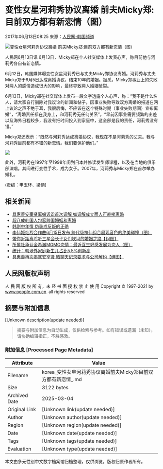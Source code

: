 # 变性女星河莉秀协议离婚 前夫Micky郑:目前双方都有新恋情（图）

2017年06月13日08:25  来源：[人民网-韩国频道](http://korea.people.com.cn/)

![变性女星河莉秀协议离婚 前夫Micky郑:目前双方都有新恋情（图）](/NMediaFile/2017/0613/MAIN201706130825000442376479847.jpg)

人民网6月13日讯 6月13日，Micky郑在个人社交媒体上发表心声，称目前他与河莉秀各自有新恋情。

6月12日，韩国媒体曝变性女星河莉秀已与丈夫Micky郑协议离婚。河莉秀与丈夫Micky郑于6月5日达成离婚协议，结束10年的婚姻。据悉，Micky郑事业上的失败对两人的感情造成很大的影响，最终导致两人婚姻破裂。

6月13日，Micky郑在社交媒体上发布一段文字透露个人心声，称：“我不是什么名人，请大家自行删除对我议论的新闻和帖子，因事业失败导致双方离婚的报道在网上议论之声不绝于耳，我很后悔，不应该在这个特殊时期（事业失败期间）宣布离婚”，“离婚责任都在我身上，和河莉秀无任何关系”，“早前因事业需要频繁的出差以及海外日程较多，我没有把时间投入到家庭中，这全部是我的责任，河莉秀没有错。”

Micky郑还表示：“既然与河莉秀达成离婚协议，我现在不是河莉秀的丈夫。我与河莉秀目前都有不错的新恋情。我们要保护他们。”

![](/NMediaFile/2017/0613/MAIN201706130847000302974441531.jpg)

此外，河莉秀在1997年至1998年间到日本并修读发型师课程，以及在当地的俱乐部演唱。其间进行变性手术，成为女子。2007年，河莉秀与Micky郑在首尔举办婚礼。

(责编：申玉环、梁倩)

## 相关新闻

- [具惠善安宰贤离婚诉讼首次调解 如调解成立两人可直接离婚](http://korea.people.com.cn/n1/2020/0715/c407920-31784994.html)
- [超八成韩国人包容跨国婚姻和离婚](http://korea.people.com.cn/n1/2020/0706/c407864-31772737.html)
- [韩剧中年情 伪装成反叛的正确](http://korea.people.com.cn/n1/2020/0608/c407921-31738701.html)
- [李仙姬灿烈合作曲6月15日发布 跨代级神仙组合展现音色的绝美碰撞（图）](http://korea.people.com.cn/n1/2020/0603/c407920-31734165.html)
- [带你近距离聆听三星会长子女们坎坷的婚姻之路【组图】](http://korea.people.com.cn/n1/2020/0214/c407864-31587516.html)
- [所属社承认金希澈MOMO恋情：最近互生好感发展为恋人（图）](http://korea.people.com.cn/n1/2020/0102/c407920-31531952.html)
- [统计：韩涉外家庭新生儿占比5.5%创新高](http://korea.people.com.cn/n1/2019/1107/c407864-31442350.html)
- [具惠善再次揭底安宰贤 晒聊天记录要求与公司解约【组图】](http://korea.people.com.cn/n1/2019/1008/c407920-31387543.html)

## 人民网版权声明

人 民 网 版 权 所 有，未 经 书 面 授 权 禁 止 使 用 Copyright © 1997-2021 by www.people.com.cn. all rights reserved
<!-- tcd_original_link http://korea.people.com.cn/n1/2017/0613/c407920-29335360.html -->


## 摘要与附加信息

<!-- tcd_abstract -->
[Unknown description(update needed)]
<!-- tcd_abstract_end -->

> 摘要与附加信息为自动生成，仅供检索与参考。如有错误或遗漏（未知），请协助编辑指正，不胜感激。

### 附加信息 [Processed Page Metadata]

| Attribute       | Value                                  |
|-----------------|----------------------------------------|
| Filename        | korea_变性女星河莉秀协议离婚前夫Micky郑目前双方都有新恋情_.md                             |
| Size            | 3122 bytes                           |
| Archived Date   | 2025-03-04                             |
| Original Link   | [Unknown link(update needed)]                       |
| Author          | [Unknown author(update needed)]                               |
| Region          | [Unknown region(update needed)]                               |
| Date            | [Unknown date(update needed)]                                 |
| Tags            | [Unknown tags(update needed)]                                 |
| Evaluation            | [Unknown type(update needed)]                                 |
<!-- tcd_table_end -->

本文由多元性别中文数字档案馆归档整理，仅供浏览。版权归原作者所有。
